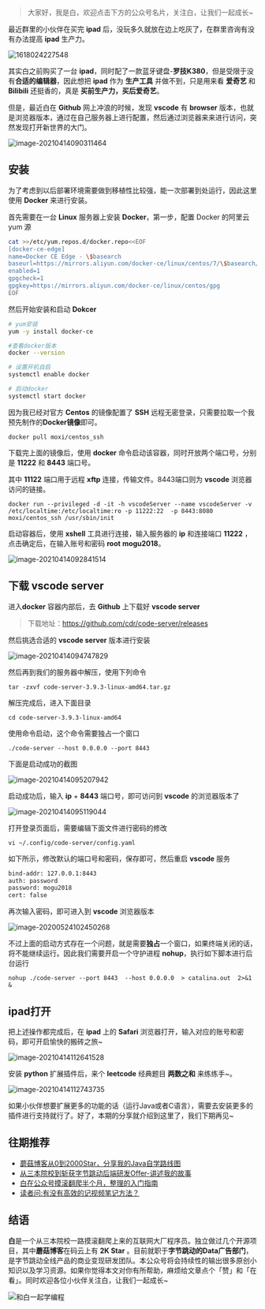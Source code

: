 > 大家好，我是白，欢迎点击下方的公众号名片，关注白，让我们一起成长~

最近群里的小伙伴在买完 **ipad** 后，没玩多久就放在边上吃灰了，在群里咨询有没有办法提高 **ipad** 生产力。

![1618024227548](images/1618361129142.jpg)

其实白之前购买了一台 **ipad**，同时配了一款蓝牙键盘-**罗技K380**，但是受限于没有**合适的编辑器**，因此想把 **ipad** 作为 **生产工具** 并做不到，只是用来看 **爱奇艺** 和 **Bilibili** 还挺香的，真是 **买前生产力，买后爱奇艺**。

但是，最近白在 **Github** 网上冲浪的时候，发现 **vscode** 有 **browser** 版本，也就是浏览器版本，通过在自己服务器上进行配置，然后通过浏览器来来进行访问，突然发现打开新世界的大门。

![image-20210414090311464](images/image-20210414090311464.png)

## 安装

为了考虑到以后部署环境需要做到移植性比较强，能一次部署到处运行，因此这里使用 **Docker** 来进行安装。

首先需要在一台 **Linux** 服务器上安装 **Docker**，第一步，配置 Docker 的阿里云 yum 源

```bash
cat >>/etc/yum.repos.d/docker.repo<<EOF
[docker-ce-edge]
name=Docker CE Edge - \$basearch
baseurl=https://mirrors.aliyun.com/docker-ce/linux/centos/7/\$basearch/edge
enabled=1
gpgcheck=1
gpgkey=https://mirrors.aliyun.com/docker-ce/linux/centos/gpg
EOF
```

然后开始安装和启动 **Dokcer**

```bash
# yum安装
yum -y install docker-ce

#查看docker版本
docker --version  

# 设置开机自启
systemctl enable docker

# 启动docker
systemctl start docker
```

因为我已经对官方 **Centos** 的镜像配置了 **SSH** 远程无密登录，只需要拉取一个我预先制作的**Docker镜像**即可。

```shell
docker pull moxi/centos_ssh
```

下载完上面的镜像后，使用 **docker** 命令启动该容器，同时开放两个端口号，分别是 **11222** 和 **8443** 端口号。

其中 **11122** 端口用于远程 **xftp** 连接，传输文件。8443端口则为 **vscode** 浏览器访问的链接。

```
docker run --privileged -d -it -h vscodeServer --name vscodeServer -v /etc/localtime:/etc/localtime:ro -p 11222:22  -p 8443:8080  moxi/centos_ssh /usr/sbin/init
```

启动容器后，使用 **xshell** 工具进行连接，输入服务器的 **ip** 和连接端口 **11222** ，点击确定后，在输入账号和密码 **root**  **mogu2018**。

![image-20210414092841514](images/image-20210414092841514.png)

## 下载 vscode server

进入**docker** 容器内部后，去 **Github** 上下载好 **vscode server**

> 下载地址：https://github.com/cdr/code-server/releases

然后挑选合适的 **vscode server** 版本进行安装

![image-20210414094747829](images/image-20210414094747829.png)

然后再到我们的服务器中解压，使用下列命令

```
tar -zxvf code-server-3.9.3-linux-amd64.tar.gz
```

解压完成后，进入下面目录

```
cd code-server-3.9.3-linux-amd64
```

使用命令启动，这个命令需要独占一个窗口

```
./code-server --host 0.0.0.0 --port 8443
```

下面是启动成功的截图

![image-20210414095207942](images/image-20210414095207942.png)

启动成功后，输入 **ip** + **8443** 端口号，即可访问到 **vscode** 的浏览器版本了

![image-20210414095119044](images/image-20210414095119044.png)

打开登录页面后，需要编辑下面文件进行密码的修改

```
vi ~/.config/code-server/config.yaml
```

如下所示，修改默认的端口号和密码，保存即可，然后重启 **vscode** 服务

```bash
bind-addr: 127.0.0.1:8443
auth: password
password: mogu2018
cert: false
```

再次输入密码，即可进入到 **vscode** 浏览器版本

![image-20200524102450268](images/image-20200524102450268.png)

不过上面的启动方式存在一个问题，就是需要**独占**一个窗口，如果终端关闭的话，将不能继续运行。因此我们需要开启一个守护进程 **nohup**，执行如下脚本进行后台运行

```
nohup ./code-server --port 8443  --host 0.0.0.0  > catalina.out  2>&1 &
```

## ipad打开

把上述操作都完成后，在 **ipad** 上的 **Safari** 浏览器打开，输入对应的账号和密码，即可开启愉快的搬砖之旅~

![image-20210414112641528](images/image-20210414112641528.png)

安装 **python** 扩展插件后，来个 **leetcode** 经典题目 **两数之和** 来练练手~。

![image-20210414112743735](images/image-20210414112743735.png)

如果小伙伴想要扩展更多的功能的话（运行Java或者C语言），需要去安装更多的插件进行支持就行了。好了，本期的分享就介绍到这里了，我们下期再见~

## 往期推荐

- [蘑菇博客从0到2000Star，分享我的Java自学路线图](https://mp.weixin.qq.com/s/3u6OOYkpj4_ecMzfMqKJRw)
- [从三本院校到斩获字节跳动后端研发Offer-讲述我的故事](https://mp.weixin.qq.com/s/c4rR_aWpmNNFGn-mZBLWYg)
- [白在公众号摸滚翻爬半个月，整理的入门指南](https://mp.weixin.qq.com/s/Jj1i-mD9Tw0vUEFXi5y54g)
- [读者问:有没有高效的记视频笔记方法？](https://mp.weixin.qq.com/s/QcQnV1yretxmDQr4ELW7_g)

## 结语

**白**是一个从三本院校一路摸滚翻爬上来的互联网大厂程序员。独立做过几个开源项目，其中**蘑菇博客**在码云上有 **2K Star** 。目前就职于**字节跳动的Data广告部门**，是字节跳动全线产品的商业变现研发团队。本公众号将会持续性的输出很多原创小知识以及学习资源。如果你觉得本文对你有所帮助，麻烦给文章点个「赞」和「在看」。同时欢迎各位小伙伴关注白，让我们一起成长~

![和白一起学编程](images/image-20210122092846701.png)